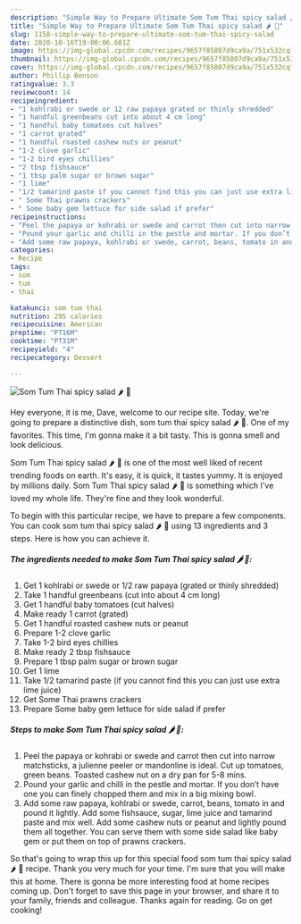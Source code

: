 ```yaml
---
description: "Simple Way to Prepare Ultimate Som Tum Thai spicy salad 🌶 🥗"
title: "Simple Way to Prepare Ultimate Som Tum Thai spicy salad 🌶 🥗"
slug: 1158-simple-way-to-prepare-ultimate-som-tum-thai-spicy-salad
date: 2020-10-16T19:00:06.601Z
image: https://img-global.cpcdn.com/recipes/9657f85807d9ca9a/751x532cq70/som-tum-thai-spicy-salad-🌶-🥗-recipe-main-photo.jpg
thumbnail: https://img-global.cpcdn.com/recipes/9657f85807d9ca9a/751x532cq70/som-tum-thai-spicy-salad-🌶-🥗-recipe-main-photo.jpg
cover: https://img-global.cpcdn.com/recipes/9657f85807d9ca9a/751x532cq70/som-tum-thai-spicy-salad-🌶-🥗-recipe-main-photo.jpg
author: Phillip Benson
ratingvalue: 3.3
reviewcount: 14
recipeingredient:
- "1 kohlrabi or swede or 12 raw papaya grated or thinly shredded"
- "1 handful greenbeans cut into about 4 cm long"
- "1 handful baby tomatoes cut halves"
- "1 carrot grated"
- "1 handful roasted cashew nuts or peanut"
- "1-2 clove garlic"
- "1-2 bird eyes chillies"
- "2 tbsp fishsauce"
- "1 tbsp palm sugar or brown sugar"
- "1 lime"
- "1/2 tamarind paste if you cannot find this you can just use extra lime juice"
- " Some Thai prawns crackers"
- " Some baby gem lettuce for side salad if prefer"
recipeinstructions:
- "Peel the papaya or kohrabi or swede and carrot then cut into narrow matchsticks, a julienne peeler or mandonline is ideal. Cut up tomatoes, green beans. Toasted cashew nut on a dry pan for 5-8 mins."
- "Pound your garlic and chilli in the pestle and mortar. If you don’t have one you can finely chopped them and mix in a big mixing bowl."
- "Add some raw papaya, kohlrabi or swede, carrot, beans, tomato in and pound it lightly. Add some fishsauce, sugar, lime juice and tamarind paste and mix well. Add some cashew nuts or peanut and lightly pound them all together. You can serve them with some side salad like baby gem or put them on top of prawns crackers."
categories:
- Recipe
tags:
- som
- tum
- thai

katakunci: som tum thai 
nutrition: 295 calories
recipecuisine: American
preptime: "PT16M"
cooktime: "PT31M"
recipeyield: "4"
recipecategory: Dessert

---
```



![Som Tum Thai spicy salad 🌶 🥗](https://img-global.cpcdn.com/recipes/9657f85807d9ca9a/751x532cq70/som-tum-thai-spicy-salad-🌶-🥗-recipe-main-photo.jpg)

Hey everyone, it is me, Dave, welcome to our recipe site. Today, we're going to prepare a distinctive dish, som tum thai spicy salad 🌶 🥗. One of my favorites. This time, I'm gonna make it a bit tasty. This is gonna smell and look delicious.



Som Tum Thai spicy salad 🌶 🥗 is one of the most well liked of recent trending foods on earth. It's easy, it is quick, it tastes yummy. It is enjoyed by millions daily. Som Tum Thai spicy salad 🌶 🥗 is something which I've loved my whole life. They're fine and they look wonderful.


To begin with this particular recipe, we have to prepare a few components. You can cook som tum thai spicy salad 🌶 🥗 using 13 ingredients and 3 steps. Here is how you can achieve it.

<!--inarticleads1-->

##### The ingredients needed to make Som Tum Thai spicy salad 🌶 🥗:

1. Get 1 kohlrabi or swede or 1/2 raw papaya (grated or thinly shredded)
1. Take 1 handful greenbeans (cut into about 4 cm long)
1. Get 1 handful baby tomatoes (cut halves)
1. Make ready 1 carrot (grated)
1. Get 1 handful roasted cashew nuts or peanut
1. Prepare 1-2 clove garlic
1. Take 1-2 bird eyes chillies
1. Make ready 2 tbsp fishsauce
1. Prepare 1 tbsp palm sugar or brown sugar
1. Get 1 lime
1. Take 1/2 tamarind paste (if you cannot find this you can just use extra lime juice)
1. Get  Some Thai prawns crackers
1. Prepare  Some baby gem lettuce for side salad if prefer




<!--inarticleads2-->

##### Steps to make Som Tum Thai spicy salad 🌶 🥗:

1. Peel the papaya or kohrabi or swede and carrot then cut into narrow matchsticks, a julienne peeler or mandonline is ideal. Cut up tomatoes, green beans. Toasted cashew nut on a dry pan for 5-8 mins.
1. Pound your garlic and chilli in the pestle and mortar. If you don’t have one you can finely chopped them and mix in a big mixing bowl.
1. Add some raw papaya, kohlrabi or swede, carrot, beans, tomato in and pound it lightly. Add some fishsauce, sugar, lime juice and tamarind paste and mix well. Add some cashew nuts or peanut and lightly pound them all together. You can serve them with some side salad like baby gem or put them on top of prawns crackers.




So that's going to wrap this up for this special food som tum thai spicy salad 🌶 🥗 recipe. Thank you very much for your time. I'm sure that you will make this at home. There is gonna be more interesting food at home recipes coming up. Don't forget to save this page in your browser, and share it to your family, friends and colleague. Thanks again for reading. Go on get cooking!

